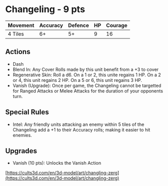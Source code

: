 # Changeling  - 9 pts

|Movement | Accuracy | Defence | HP | Courage |
| ------ | ------ | ------ | ------ | ------ |
| 4 Tiles | 6+ | 5+ | 9 | 16 |

## Actions
* Dash
* Blend In: Any Cover Rolls made by this unit benefit from a +3 to cover
* Regenerative Skin: Roll a d6. On a 1 or 2, this unite regains 1 HP. On a 2 or 4, this unit regains 2 HP. On a 5 or 6, this unit regains 3 HP.
* Vanish (Upgrade): Once per game, the Changeling cannot be targetted for Ranged Attacks or Melee Attacks for the duration of your opponents turn.  

## Special Rules
- Intel: Any friendly units attacking an enemy within 5 tiles of the Changeling add a +1 to their Accuracy rolls; making it easier to hit enemies.

## Upgrades
- Vanish (10 pts): Unlocks the Vanish Action

[https://cults3d.com/en/3d-model/art/changling-zerg](https://cults3d.com/en/3d-model/art/changling-zerg)
